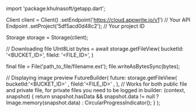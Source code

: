 import 'package:khulnasoft/getapp.dart';

Client client = Client()
    .setEndpoint('https://cloud.appwrite.io/v1') // Your API Endpoint
    .setProject('5df5acd0d48c2'); // Your project ID

Storage storage = Storage(client);

// Downloading file
UInt8List bytes = await storage.getFileView(
    bucketId: '<BUCKET_ID>',
    fileId: '<FILE_ID>',
)

final file = File('path_to_file/filename.ext');
file.writeAsBytesSync(bytes);

// Displaying image preview
FutureBuilder(
    future: storage.getFileView(
    bucketId:'<BUCKET_ID>' ,
    fileId:'<FILE_ID>' ,
), // Works for both public file and private file, for private files you need to be logged in
    builder: (context, snapshot) {
      return snapshot.hasData && snapshot.data != null
          ? Image.memory(snapshot.data)
          : CircularProgressIndicator();
    }
);
